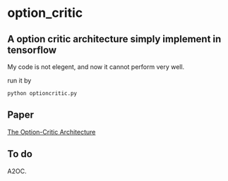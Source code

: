 # option_critic

## A option critic architecture simply implement in tensorflow

My code is not elegent, and now it cannot perform very well.

run it by 
```
python optioncritic.py
```
## Paper

[The Option-Critic Architecture](https://arxiv.org/abs/1609.05140)

## To do

A2OC.
